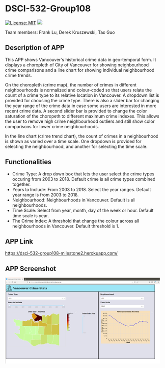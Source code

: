 # DSCI-532-Group108

[![License: MIT](https://img.shields.io/badge/License-MIT-yellow.svg)](https://opensource.org/licenses/MIT)
[![](https://img.shields.io/endpoint?url=https%3A%2F%2Fraw.githubusercontent.com%2Ftguo9%2Ficon_test%2Fmaster%2Ftest.json)](https://plot.ly/dash/)

Team members: Frank Lu, Derek Kruszewski, Tao Guo  

## Description of APP  
This APP shows Vancouver's historical crime data in geo-temporal form. It displays a choropleth of City of Vancouver for showing neighbourhood crime comparisons and a line chart for showing individual neighbourhood crime trends.
  
On the choropleth (crime map), the number of crimes in different neighbourhoods is normalized and colour-coded so that users relate the count of a crime type to its relative location in Vancouver. A dropdown list is provided for choosing the crime type. There is also a slider bar for changing the year range of the crime data in case some users are interested in more recent crime data. A second slider bar is provided to change the color saturation of the choropeth to different maximum crime indexes. This allows the user to remove high crime neighbourhood outliers and still show color comparisons for lower crime neighbourhoods.
  
In the line chart (crime trend chart), the count of crimes in a neighbourhood is shown as varied over a time scale. One dropdown is provided for selecting the neighbourhood, and another for selecting the time scale.

## Functionalities
- Crime Type: A drop down box that lets the user select the crime types occuring from 2003 to 2018. Default crime is all crime types combined together.
- Years to Include: From 2003 to 2018. Select the year ranges. Default year range is from 2003 to 2018.
- Neighbourhood: Neighbourhoods in Vancouver. Default is all neighbourhoods.
- Time Scale: Select from year, month, day of the week or hour. Default time scale is year.
- The Crime Index: A threshold that change the colour across all neighbourhoods in Vancouver. Default threshold is 1.

## APP Link

https://dsci-532-group108-milestone2.herokuapp.com/

## APP Screenshot

![](img/App-Deployed.png)
